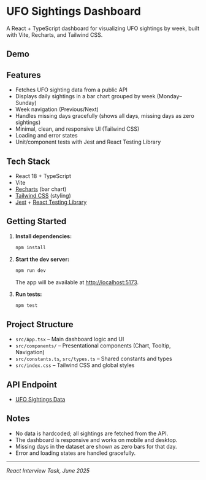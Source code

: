 # UFO Sightings Dashboard

A React + TypeScript dashboard for visualizing UFO sightings by week, built with Vite, Recharts, and Tailwind CSS.

## Demo

## Features

- Fetches UFO sighting data from a public API
- Displays daily sightings in a bar chart grouped by week (Monday–Sunday)
- Week navigation (Previous/Next)
- Handles missing days gracefully (shows all days, missing days as zero sightings)
- Minimal, clean, and responsive UI (Tailwind CSS)
- Loading and error states
- Unit/component tests with Jest and React Testing Library

## Tech Stack

- React 18 + TypeScript
- Vite
- [Recharts](https://recharts.org/) (bar chart)
- [Tailwind CSS](https://tailwindcss.com/) (styling)
- [Jest](https://jestjs.io/) + [React Testing Library](https://testing-library.com/)

## Getting Started

1. **Install dependencies:**
   ```zsh
   npm install
   ```
2. **Start the dev server:**

   ```zsh
   npm run dev
   ```

   The app will be available at [http://localhost:5173](http://localhost:5173).

3. **Run tests:**
   ```zsh
   npm test
   ```

## Project Structure

- `src/App.tsx` – Main dashboard logic and UI
- `src/components/` – Presentational components (Chart, Tooltip, Navigation)
- `src/constants.ts`, `src/types.ts` – Shared constants and types
- `src/index.css` – Tailwind CSS and global styles

## API Endpoint

- [UFO Sightings Data](https://my-json-server.typicode.com/Louis-Procode/ufo-Sightings/ufoSightings)

## Notes

- No data is hardcoded; all sightings are fetched from the API.
- The dashboard is responsive and works on mobile and desktop.
- Missing days in the dataset are shown as zero bars for that day.
- Error and loading states are handled gracefully.

---

_React Interview Task, June 2025_

